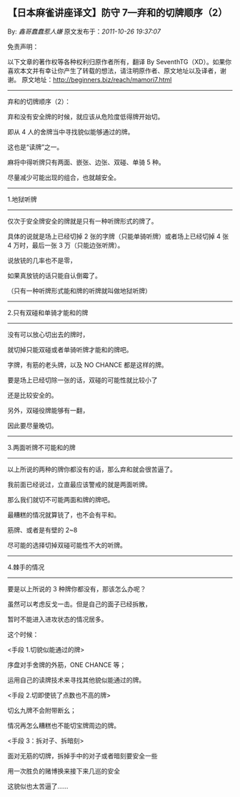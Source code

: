 ## 【日本麻雀讲座译文】防守 7—弃和的切牌顺序（2）

By: _鑫哥蠢蠢惹人嫌_ 原文发布于：_2011-10-26 19:37:07_

免责声明：

以下文章的著作权等各种权利归原作者所有，翻译 By
SeventhTG（XD）。如果你喜欢本文并有幸让你产生了转载的想法，请注明原作者、原文地址以及译者，谢谢。
原文地址：http://beginners.biz/reach/mamori7.html

---

弃和的切牌顺序（2）：

弃和没有安全牌的时候，就应该从危险度低得牌开始切。

即从 4 人的舍牌当中寻找貌似能够通过的牌。

这也是“读牌”之一。

麻将中得听牌只有两面、嵌张、边张、双碰、单骑 5 种。

尽量减少可能出现的组合，也就越安全。

---

1.地狱听牌

---

仅次于安全牌安全的牌就是只有一种听牌形式的牌了。

具体的说就是场上已经切掉 2 张的字牌（只能单骑听牌）或者场上已经切掉 4 张 4 万时，最后一张 3 万（只能边张听牌）。

说放铳的几率也不是零，

如果真放铳的话只能自认倒霉了。

（只有一种听牌形式能和牌的听牌就叫做地狱听牌）

---

2.只有双碰和单骑才能和的牌

---

没有可以放心切出去的牌时，

就切掉只能双碰或者单骑听牌才能和的牌吧。

字牌，有筋的老头牌，以及 NO CHANCE 都是这样的牌。

要是场上已经切除一张的话，双碰的可能性就比较小了

还是比较安全的。

另外，双碰役牌能够有一翻，

因此要尽量晚切。

---

3.两面听牌不可能和的牌

---

以上所说的两种的牌你都没有的话，那么弃和就会很苦逼了。

我前面已经说过，立直最应该警戒的就是两面听牌。

那么我们就切不可能两面和牌的牌吧。

最糟糕的情况就算铳了，也不会有平和。

筋牌、或者是有壁的 2~8

尽可能的选择切掉双碰可能性不大的听牌。

---

4.棘手的情况

---

要是以上所说的 3 种牌你都没有，那该怎么办呢？

虽然可以考虑反戈一击。但是自己的面子已经拆散，

暂时不能进入进攻状态的情况居多。

这个时候：

<手段 1.切貌似能通过的牌>

序盘对手舍牌的外筋，ONE CHANCE 等；

运用自己的读牌技术来寻找其他貌似能通过的牌。

<手段 2.切即使铳了点数也不高的牌>

切幺九牌不会附带断幺；

情况再怎么糟糕也不能切宝牌周边的牌。

<手段 3：拆对子、拆暗刻>

面对无筋的切牌，拆掉手中的对子或者暗刻要安全一些

用一次胜负的赌博换来接下来几巡的安全

这貌似也太苦逼了……
